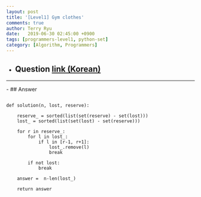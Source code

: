 ```yaml
---
layout: post
title: '[Level1] Gym clothes'
comments: true
author: Terry Ryu
date:   2019-06-30 02:45:00 +0900
tags: [programmers-level1, python-set]
category: [Algorithm, Programmers]
---
```


- ## Question [link (Korean)](https://programmers.co.kr/learn/courses/30/lessons/42862)
<hr/>
- ## Answer 

```Python3

def solution(n, lost, reserve):

    reserve_ = sorted(list(set(reserve) - set(lost)))
    lost_ = sorted(list(set(lost) - set(reserve)))

    for r in reserve_:
        for l in lost_:
            if l in [r-1, r+1]:
                lost_.remove(l)
                break

        if not lost:
            break

    answer =  n-len(lost_)

    return answer

```